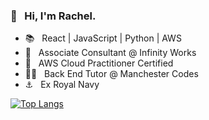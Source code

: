 ### 👋 &nbsp; Hi, I'm Rachel.

- :books: &nbsp; React | JavaScript | Python | AWS
- :abacus: &nbsp; Associate Consultant @ Infinity Works
- 🌱 &nbsp; AWS Cloud Practitioner Certified
- :woman_technologist: &nbsp; Back End Tutor @ Manchester Codes
- :anchor: &nbsp; Ex Royal Navy

[![Top Langs](https://github-readme-stats.vercel.app/api/top-langs/?username=greenchul&layout=compact&hide=shaderlab,c%23&card_width=600&bg_color=2f324f&text_color=ffffff)](https://github.com/anuraghazra/github-readme-stats)

<!--
**greenchul/greenchul** is a ✨ _special_ ✨ repository because its `README.md` (this file) appears on your GitHub profile.

Here are some ideas to get you started:


- 👯 I’m looking to collaborate on ...
- 🤔 I’m looking for help with ...
- 💬 Ask me about ...
- 📫 How to reach me: ...
- 😄 Pronouns: ...
- ⚡ Fun fact: ...
-->
